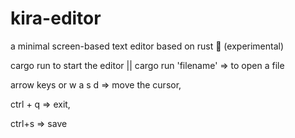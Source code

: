# kira-editor
a minimal screen-based text editor based on rust  🦀 (experimental)

cargo run to start the editor || cargo run 'filename'  => to open a file


arrow keys or w a s d => move the cursor,


ctrl + q => exit,

ctrl+s => save
